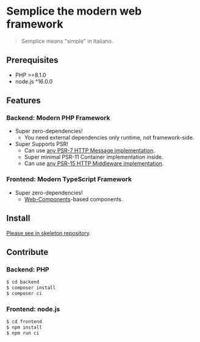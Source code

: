 # Semplice the modern web framework

> Semplice means "simple" in Italiano.

## Prerequisites

- PHP >=8.1.0
- node.js ^16.0.0

## Features

### Backend: Modern PHP Framework

- Super zero-dependencies!
    - You need external dependencies only runtime, not framework-side.
- Super Supports PSR!
    - Can use [any PSR-7 HTTP Message implementation](https://packagist.org/providers/psr/http-message-implementation).
    - Super minimal PSR-11 Container implementation inside.
    - Can use [any PSR-15 HTTP Middleware implementation](https://packagist.org/providers/psr/http-server-middleware-implementation).

### Frontend: Modern TypeScript Framework

- Super zero-dependencies!
    - [Web-Components](https://www.webcomponents.org/)-based components.

## Install

[Please see in skeleton repository](https://github.com/il-m-yamagishi/semplice-skeleton).

## Contribute

### Backend: PHP

```bash
$ cd backend
$ composer install
$ composer ci
```

### Frontend: node.js

```bash
$ cd frontend
$ npm install
$ npm run ci
```
